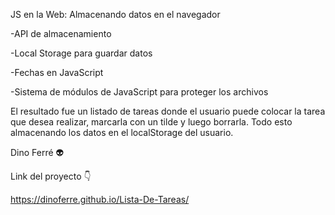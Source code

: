JS en la Web: Almacenando datos en el navegador

-API de almacenamiento

-Local Storage para guardar datos

-Fechas en JavaScript

-Sistema de módulos de JavaScript para proteger los archivos

El resultado fue un listado de tareas donde el usuario puede colocar la tarea que desea realizar, marcarla con un tilde y luego borrarla. Todo esto almacenando los datos en el localStorage del usuario.

Dino Ferré 👽

Link del proyecto 👇

https://dinoferre.github.io/Lista-De-Tareas/
